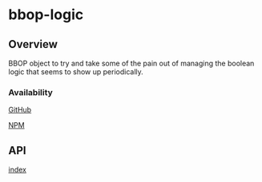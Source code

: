 # bbop-logic

## Overview

BBOP object to try and take some of the pain out of managing the boolean logic that seems to show up periodically.

### Availability

[GitHub](https://github.com/berkeleybop/bbop-logic)

[NPM](https://www.npmjs.com/package/bbop-logic)

## API

[index](https://berkeleybop.github.io/bbop-logic/doc/index.html)
